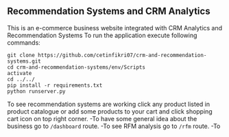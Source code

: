 ## Recommendation Systems and CRM Analytics
This is an e-commerce business website integrated with CRM Analytics and Recommendation Systems
To run the application execute following commands:
```
git clone https://github.com/cetinfikri07/crm-and-recommendation-systems.git
cd crm-and-recommendation-systems/env/Scripts
activate
cd ../../
pip install -r requirements.txt
python runserver.py
```
To see recommendation systems are working click any product listed in product catalogue or add some products to your cart and click shopping cart icon on top right corner.
-To have some general idea about the business go to ```/dashboard``` route.
-To see RFM analysis go to ```/rfm``` route.
-To 

 

